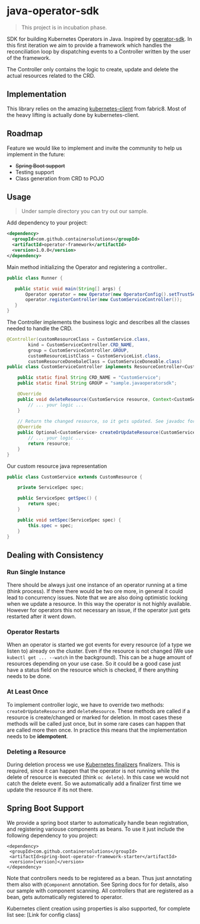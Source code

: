 # java-operator-sdk
> This project is in incubation phase.

SDK for building Kubernetes Operators in Java. Inspired by [operator-sdk](https://github.com/operator-framework/operator-sdk).
In this first iteration we aim to provide a framework which handles the reconciliation loop by dispatching events to
a Controller written by the user of the framework.

The Controller only contains the logic to create, update and delete the actual resources related to the CRD.

## Implementation

This library relies on the amazing [kubernetes-client](https://github.com/fabric8io/kubernetes-client) from fabric8. Most of the heavy lifting is actually done by
kubernetes-client.

## Roadmap

Feature we would like to implement and invite the community to help us implement in the future:

* ~~Spring Boot support~~
* Testing support
* Class generation from CRD to POJO


## Usage
> Under sample directory you can try out our sample.

Add dependency to your project:

```xml
<dependency>
  <groupId>com.github.containersolutions</groupId>
  <artifactId>operator-framework</artifactId>
  <version>1.0.0</version>
</dependency>
```

Main method initializing the Operator and registering a controller..

```java
public class Runner {

   public static void main(String[] args) {
       Operator operator = new Operator(new OperatorConfig().setTrustSelfSignedCertificates(true));
       operator.registerController(new CustomServiceController());
   }
}
```

The Controller implements the business logic and describes all the classes needed to handle the CRD.

```java
@Controller(customResourceClass = CustomService.class,
        kind = CustomServiceController.CRD_NAME,
        group = CustomServiceController.GROUP,
        customResourceListClass = CustomServiceList.class,
        customResourceDonebaleClass = CustomServiceDoneable.class)
public class CustomServiceController implements ResourceController<CustomService> {

    public static final String CRD_NAME = "CustomService";
    public static final String GROUP = "sample.javaoperatorsdk";

    @Override
    public void deleteResource(CustomService resource, Context<CustomService> context) {
        // ... your logic ...
    }
    
    // Return the changed resource, so it gets updated. See javadoc for details.
    @Override
    public Optional<CustomService> createOrUpdateResource(CustomService resource, Context<CustomService> context) {
        // ... your logic ...
        return resource;
    }
}
```

Our custom resource java representation

```java
public class CustomService extends CustomResource {

    private ServiceSpec spec;

    public ServiceSpec getSpec() {
        return spec;
    }

    public void setSpec(ServiceSpec spec) {
        this.spec = spec;
    }
}
```

## Dealing with Consistency 

### Run Single Instance

There should be always just one instance of an operator running at a time (think process). If there there would be 
two ore more, in general it could lead to concurrency issues. Note that we are also doing optimistic locking when we update a resource.
In this way the operator is not highly available. However for operators this not necessary an issue, 
if the operator just gets restarted after it went down. 

### Operator Restarts

When an operator is started we got events for every resource (of a type we listen to) already on the cluster. Even if the resource is not changed 
(We use `kubectl get ... --watch` in the background). This can be a huge amount of resources depending on your use case.
So it could be a good case just have a status field on the resource which is checked, if there anything needs to be done.

### At Least Once

To implement controller logic, we have to override two methods: `createOrUpdateResource` and `deleteResource`. 
These methods are called if a resource is create/changed or marked for deletion. In most cases these methods will be
called just once, but in some rare cases can happen that are called more then once. In practice this means that the 
implementation needs to be **idempotent**.    

### Deleting a Resource

During deletion process we use [Kubernetes finalizers](https://kubernetes.io/docs/tasks/access-kubernetes-api/custom-resources/custom-resource-definitions/#finalizers 
"Kubernetes docs") finalizers. This is required, since it can happen that the operator is not running while the delete 
of resource is executed (think `oc delete`). In this case we would not catch the delete event. So we automatically add a
finalizer first time we update the resource if its not there. 

## Spring Boot Support

We provide a spring boot starter to automatically handle bean registration, and registering variouse components as beans. 
To use it just include the following dependency to you project: 

```
<dependency>
 <groupId>com.github.containersolutions</groupId>
 <artifactId>spring-boot-operator-framework-starter</artifactId>
 <version>[version]</version>
</dependency>
```

Note that controllers needs to be registered as a bean. Thus just annotating them also with `@Component` annotation.
See Spring docs for for details, also our sample with component scanning. 
All controllers that are registered as a bean, gets automatically registered to operator. 
 
Kubernetes client creation using properties is also supported, for complete list see: [Link for config class]  